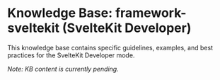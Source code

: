 # Knowledge Base: framework-sveltekit (SvelteKit Developer)

This knowledge base contains specific guidelines, examples, and best practices for the SvelteKit Developer mode.

*Note: KB content is currently pending.*